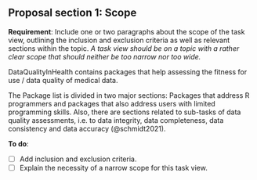## Proposal section 1: Scope

**Requirement**: Include one or two paragraphs about the scope of the task view, outlining the inclusion and exclusion criteria
  as well as relevant sections within the topic.
  *A task view should be on a topic with a rather clear scope that should neither be too narrow nor too wide.*
  
DataQualityInHealth contains packages that help assessing the fitness for use / data quality 
of medical data. 

The Package list is divided in two major sections: Packages that address
R programmers and packages that also address users with limited programming skills.
Also, there are sections related to sub-tasks of data quality assessments, i.e. to data integrity,
data completeness, data consistency and data accuracy (@schmidt2021).

**To do**: 

- [ ] Add inclusion and exclusion criteria.
- [ ] Explain the necessity of a narrow scope for this task view.